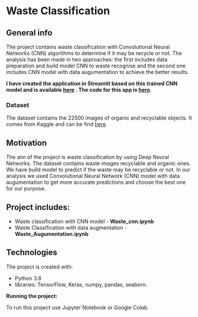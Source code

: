 # Waste Classification

## General info
The project contains waste classification with Convolutional Neural Networks (CNN) algorithms to determine if it may be recycle or not. The analysis has been made in two approaches: the first includes data preparation and build model CNN to waste recognise and the second one includes CNN model with data augumentation to achieve the better results.

**I have created the application in Streamlit based on this trained CNN model and is available [here](https://share.streamlit.io/aniass/waste-app/main/waste.py) . The code for this app is [here](https://github.com/aniass/Waste-app).**

### Dataset
The dataset contains the 22500 images of organic and recyclable objects. It comes from Kaggle and can be find [here](https://www.kaggle.com/techsash/waste-classification-data).


## Motivation
The aim of the project is waste classification by using Deep Neural Networks. The dataset contains waste images recyclable and organic ones. We have build model to predict if the waste may be recyclable or not. In our analysis we used Convolutional Neural Network (CNN) model with data augumentation to get more accurate predictions and choose the best one for our purpose.

## Project includes:

* Waste classification with CNN model - **Waste_cnn.ipynb**
* Waste Classification with data augmentation - **Waste_Augumentation.ipynb**
 
## Technologies

The project is created with:
* Python 3.8
* libraries: TensorFlow, Keras, numpy, pandas, seaborn.

**Running the project:**

To run this project use Jupyter Notebook or Google Colab.
